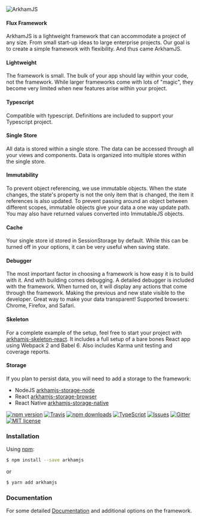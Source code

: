 ![ArkhamJS](https://nitrogenlabs.com/logos/gh-arkhamjs.png "ArkhamJS")

#### Flux Framework

ArkhamJS is a lightweight framework that can accommodate a project of any size. From small start-up ideas to large enterprise projects. Our goal is to create a simple framework with flexibility. And thus came ArkhamJS.

#### Lightweight
The framework is small. The bulk of your app should lay within your code, not the framework. While larger frameworks come with lots of "magic", they become very limited when new features arise within your project.

#### Typescript
Compatible with typescript. Definitions are included to support your Typescript project.

#### Single Store
All data is stored within a single store. The data can be accessed through all your views and components. Data is organized into multiple stores within the single store.

#### Immutability
To prevent object referencing, we use immutable objects. When the state changes, the state's property is not the only item that is changed, the item it references is also updated. To prevent passing around an object between different scopes, immutable objects give your data a one way update path. You may also have returned values converted into ImmutableJS objects.

#### Cache
Your single store id stored in SessionStorage by default. While this can be turned off in your options, it can be very useful when saving state.

#### Debugger
The most important factor in choosing a framework is how easy it is to build with it. And with building comes debugging. A detailed debugger is included with the framework. When turned on, it will display any actions that come through the framework. Making the previous and new state visible to the developer. Great way to make your data transparent! Supported browsers: Chrome, Firefox, and Safari.

#### Skeleton
For a complete example of the setup, feel free to start your project with [arkhamjs-skeleton-react](https://github.com/nitrogenlabs/arkhamjs-skeleton-react).
It includes a full setup of a bare bones React app using Webpack 2 and Babel 6. Also includes Karma unit testing and coverage reports.

#### Storage
If you plan to persist data, you will need to add a storage to the framework:
 * NodeJS [arkhamjs-storage-node](https://github.com/nitrogenlabs/arkhamjs-storage-node)
 * React [arkhamjs-storage-browser](https://github.com/nitrogenlabs/arkhamjs-storage-browser)
 * React Native [arkhamjs-storage-native](https://github.com/nitrogenlabs/arkhamjs-storage-native)

[![npm version](https://img.shields.io/npm/v/arkhamjs.svg?style=flat-square)](https://www.npmjs.com/package/arkhamjs)
[![Travis](https://img.shields.io/travis/nitrogenlabs/arkhamjs.svg?style=flat-square)](https://travis-ci.org/nitrogenlabs/arkhamjs)
[![npm downloads](https://img.shields.io/npm/dm/arkhamjs.svg?style=flat-square)](https://www.npmjs.com/package/arkhamjs)
[![TypeScript](https://badges.frapsoft.com/typescript/version/typescript-next.svg?v=101)](https://github.com/ellerbrock/typescript-badges/)
[![Issues](http://img.shields.io/github/issues/nitrogenlabs/arkhamjs.svg?style=flat-square)](https://github.com/nitrogenlabs/arkhamjs/issues)
[![Gitter](https://img.shields.io/gitter/room/NitrgenLabs/arkhamjs.svg?style=flat-square)](https://gitter.im/NitrogenLabs/arkhamjs)
[![MIT license](http://img.shields.io/badge/license-MIT-brightgreen.svg?style=flat-square)](http://opensource.org/licenses/MIT)

### Installation

Using [npm](https://www.npmjs.com/):
```bash
$ npm install --save arkhamjs
```
or
```bash
$ yarn add arkhamjs
```

### Documentation
For some detailed [Documentation](http://www.arkhamjs.com) and additional options on the framework.